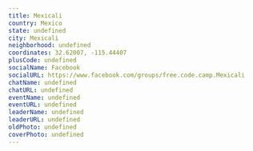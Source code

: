 ```yaml
---
title: Mexicali
country: Mexico
state: undefined
city: Mexicali
neighborhood: undefined
coordinates: 32.62007, -115.44407
plusCode: undefined
socialName: Facebook
socialURL: https://www.facebook.com/groups/free.code.camp.Mexicali
chatName: undefined
chatURL: undefined
eventName: undefined
eventURL: undefined
leaderName: undefined
leaderURL: undefined
oldPhoto: undefined
coverPhoto: undefined
---
```

